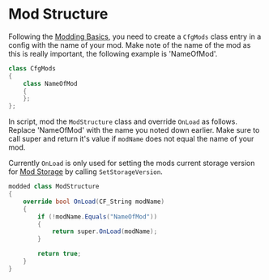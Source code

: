 # Mod Structure

Following the [Modding Basics](https://community.bistudio.com/wiki/DayZ:Modding_Basics), you need to create a `CfgMods` class entry in a config with the name of your mod. Make note of the name of the mod as this is really important, the following example is 'NameOfMod'.

```csharp
class CfgMods
{
	class NameOfMod
	{
	};
};
```

In script, mod the `ModStructure` class and override `OnLoad` as follows. Replace 'NameOfMod' with the name you noted down earlier. Make sure to call super and return it's value if `modName` does not equal the name of your mod.

Currently `OnLoad` is only used for setting the mods current storage version for [Mod Storage](../ModStorage/index.md) by calling `SetStorageVersion`.

```csharp
modded class ModStructure
{
	override bool OnLoad(CF_String modName)
	{
		if (!modName.Equals("NameOfMod"))
		{
			return super.OnLoad(modName);
		}

		return true;
	}
}
```
